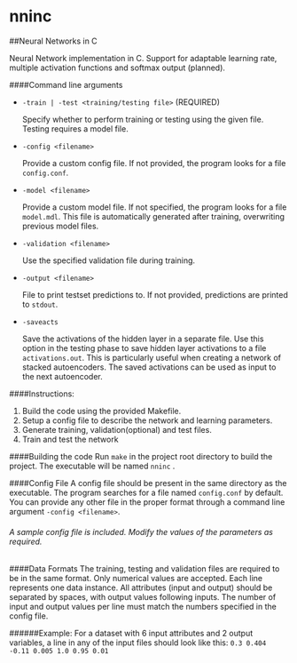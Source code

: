 nninc
=====

##Neural Networks in C

Neural Network implementation in C. Support for adaptable learning rate, multiple activation functions and softmax output (planned).

####Command line arguments
* `-train | -test <training/testing file>` (REQUIRED)

  Specify whether to perform training or testing using the given file. Testing requires a model file.
    
* `-config <filename>` 

  Provide a custom config file. If not provided, the program looks for a file `config.conf`.
  
* `-model <filename>`

  Provide a custom model file. If not specified, the program looks for a file `model.mdl`. This file is automatically generated after training, overwriting previous model files.

* `-validation <filename>`

  Use the specified validation file during training.
  
* `-output <filename>`

  File to print testset predictions to. If not provided, predictions are printed to `stdout`.

* `-saveacts`

  Save the activations of the hidden layer in a separate file. Use this option in the testing phase to save hidden layer activations to a file `activations.out`. This is particularly useful when creating a network of stacked autoencoders. The saved activations can be used as input to the next autoencoder.

####Instructions:
1. Build the code using the provided Makefile.
2. Setup a config file to describe the network and learning parameters.
3. Generate training, validation(optional) and test files.
4. Train and test the network

####Building the code
Run `make` in the project root directory to build the project. The executable will be named `nninc` .

####Config File
A config file should be present in the same directory as the executable. 
The program searches for a file named `config.conf` by default. You can provide any other file in the proper format through a command line argument `-config <filename>`.

###### A sample config file is included. Modify the values of the parameters as required.

####Data Formats
The training, testing and validation files are required to be in the same format. Only numerical values are accepted. Each line represents one data instance. All attributes (input and output) should be separated by spaces, with output values following inputs. The number of input and output values per line must match the numbers specified in the config file.

######Example:
For a dataset with 6 input attributes and 2 output variables, a line in any of the input files should look like this:
`0.3 0.404 -0.11 0.005 1.0 0.95 0.01`

